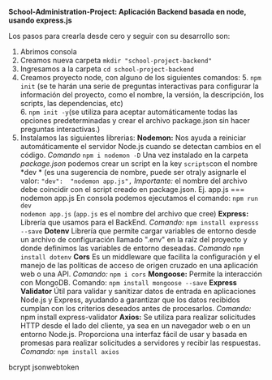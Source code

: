 **School-Administration-Project: Aplicación Backend basada en node, usando express.js**

 Los pasos para crearla desde cero y seguir con su desarrollo son:
 1. Abrimos consola
 2. Creamos nueva carpeta `mkdir "school-project-backend"`
 3. Ingresamos a la carpeta `cd school-project-backend`
 4. Creamos proyecto node, con alguno de los siguientes comandos:
	 5. `npm init` (se te harán una serie de preguntas interactivas para configurar la información del proyecto, como el nombre, la versión, la descripción, los scripts, las dependencias, etc)  
	 6. `npm init -y`(se utiliza para aceptar automáticamente todas las opciones predeterminadas y crear el archivo package.json sin hacer preguntas interactivas.)
 5. Instalamos  las  siguientes librerias:
 **Nodemon:**   Nos ayuda a  reiniciar automáticamente el servidor Node.js cuando se detectan cambios en el código.
*Comando* `npm i nodemon -D`
Una vez instalado en la carpeta *package.json* podemos crear un script
 en la key `scripts`con el nombre *dev * (es una sugerencia de nombre, puede ser otra)y asignarle el valor: `"dev":  "nodemon app.js",`
*Importante:* el nombre del archivo debe coincidir con el script creado en package.json. 
Ej. app.js === nodemon app.js
En consola podemos ejecutamos el comando:
`npm run dev`  
`nodemon app.js` (`app.js` es el nombre del archivo que cree)
**Express:** Librería que usamos para el BackEnd. 
*Comando:* `npm install expresss --save`
**Dotenv** Librería que permite cargar variables de entorno desde un archivo de configuración llamado ".env" en la raíz del proyecto y donde definimos las variables de entorno deseadas.
*Comando* `npm install dotenv`
**Cors** Es un middleware que facilita la configuración y el manejo de las políticas de acceso de origen cruzado en una aplicación web o una API.
*Comando:* `npm i cors`
**Mongoose:** Permite la interacción con MongoDB.
Comando: `npm install mongoose --save`
**Express Validator** Útil para validar y sanitizar datos de entrada en aplicaciones Node.js y Express, ayudando a garantizar que los datos recibidos cumplan con los criterios deseados antes de procesarlos.
*Comando:* npm install express-validator
**Axios:**   Se utiliza para realizar solicitudes HTTP desde el lado del cliente, ya sea en un navegador web o en un entorno Node.js. Proporciona una interfaz fácil de usar y basada en promesas para realizar solicitudes a servidores y recibir las respuestas.
*Comando:* `npm install axios`

bcrypt
jsonwebtoken
